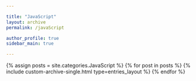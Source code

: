 ```yaml
---

title: "JavaScript"
layout: archive
permalink: /javaScript

author_profile: true
sidebar_main: true

---
```


{% assign posts = site.categories.JavaScript %}
{% for post in posts %}
  {% include custom-archive-single.html type=entries_layout %}
{% endfor %}
